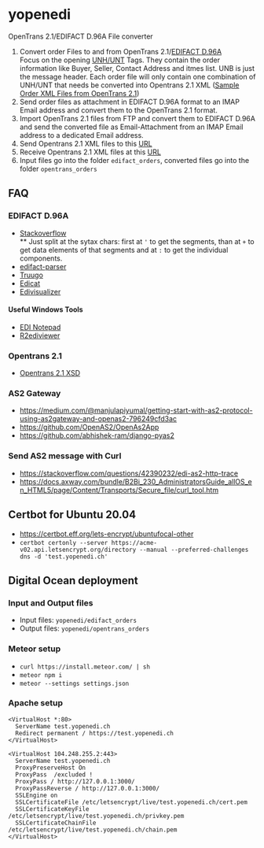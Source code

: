 # yopenedi
OpenTrans 2.1/EDIFACT D.96A File converter
1. Convert order Files to and from OpenTrans 2.1/[EDIFACT D.96A](http://www.unece.org/trade/untdid/d96a/content.htm)\
Focus on the opening [UNH/UNT](https://user-images.githubusercontent.com/4953/82047602-5c4bb800-96b3-11ea-9b7d-5560743676dd.jpeg) Tags. They contain the order information like Buyer, Seller, Contact Address and itmes list. UNB is just the message header. Each order file will only contain one combination of UNH/UNT that needs be converted into Opentrans 2.1 XML ([Sample Order XML Files from OpenTrans 2.1](https://onedrive.live.com/?authkey=%21AE6Pkn3o6xLay9A&cid=8DB8718F73B2D606&id=8DB8718F73B2D606%2114103&parId=8DB8718F73B2D606%2114099&o=OneUp))
2. Send order files as attachment in EDIFACT D.96A format to an IMAP Email address and convert them to the OpenTrans 2.1 format.
3. Import OpenTrans 2.1 files from FTP and convert them to EDIFACT D.96A and send the converted file as Email-Attachment from an IMAP Email address to a dedicated Email address.
4. Send Opentrans 2.1 XML files to this [URL](https://connect.boni.ch/OpaccOne/B2B/Channel/XmlOverHttp/ywesee)
5. Receive Opentrans 2.1 XML files at this [URL](https://yopenedi.ch/input)
6. Input files go into the folder `edifact_orders`, converted files go into the folder `opentrans_orders`

## FAQ
### EDIFACT D.96A
* [Stackoverflow](https://stackoverflow.com/questions/11295551/is-there-a-really-simple-way-to-process-edifact-for-example-d96a)\
** Just split at the sytax chars: first at `'` to get the segments, than at `+` to get data elements of that segments and at `:` to get the individual components.
* [edifact-parser](https://www.npmjs.com/package/edifact-parser)
* [Truugo](https://www.truugo.com/edifact/d96a/orders/)
* [Edicat](https://github.com/notpeter/edicat)
* [Edivisualizer](https://stackoverflow.com/questions/32889967/what-algorithm-to-use-to-format-an-edifact-file)
#### Useful Windows Tools
* [EDI Notepad](https://download.cnet.com/EDI-Notepad/3000-20411_4-76182031.html)
* [R2ediviewer](http://r2ediviewer.de/index.html)
### Opentrans 2.1
* [Opentrans 2.1 XSD](https://www.opentrans.de/XMLSchema/2.1/opentrans_2_1.xsd)
### AS2 Gateway
* https://medium.com/@manjulapiyumal/getting-start-with-as2-protocol-using-as2gateway-and-openas2-796249cfd3ac
* https://github.com/OpenAS2/OpenAs2App
* https://github.com/abhishek-ram/django-pyas2
### Send AS2 message with Curl
* https://stackoverflow.com/questions/42390232/edi-as2-http-trace
* https://docs.axway.com/bundle/B2Bi_230_AdministratorsGuide_allOS_en_HTML5/page/Content/Transports/Secure_file/curl_tool.htm

## Certbot for Ubuntu 20.04
* https://certbot.eff.org/lets-encrypt/ubuntufocal-other
* `certbot certonly --server https://acme-v02.api.letsencrypt.org/directory --manual --preferred-challenges dns -d 'test.yopenedi.ch'`

## Digital Ocean deployment
### Input and Output files
* Input files: `yopenedi/edifact_orders`
* Output files: `yopenedi/opentrans_orders`
### Meteor setup
* `curl https://install.meteor.com/ | sh`
* `meteor npm i`
* `meteor --settings settings.json`
### Apache setup
```
<VirtualHost *:80>
  ServerName test.yopenedi.ch
  Redirect permanent / https://test.yopenedi.ch
</VirtualHost>

<VirtualHost 104.248.255.2:443>
  ServerName test.yopenedi.ch
  ProxyPreserveHost On
  ProxyPass  /excluded !
  ProxyPass / http://127.0.0.1:3000/
  ProxyPassReverse / http://127.0.0.1:3000/
  SSLEngine on
  SSLCertificateFile /etc/letsencrypt/live/test.yopenedi.ch/cert.pem
  SSLCertificateKeyFile /etc/letsencrypt/live/test.yopenedi.ch/privkey.pem
  SSLCertificateChainFile /etc/letsencrypt/live/test.yopenedi.ch/chain.pem
</VirtualHost>
```
